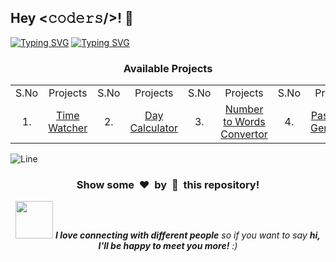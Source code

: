 <h2>Hey <𝚌𝚘𝚍𝚎𝚛𝚜/>! 👋</h2>

[![Typing SVG](https://readme-typing-svg.herokuapp.com?font=Fira+Code&size=60&pause=1000&center=true&vCenter=true&multiline=true&width=1000&height=100&lines=Web+Master+Log)](https://git.io/typing-svg)
[![Typing SVG](https://readme-typing-svg.demolab.com?font=Comfortaa&size=65&pause=400&color=18b8d0&center=true&vCenter=true&width=2000&height=200&lines=INTERMEDIATE+LEVEL+PROJECTS;MEDIUM+LEVEL+PROJECTS)](https://git.io/typing-svg)


<h3 align="center">Available Projects</h3>

<table align='center'>
	<tr>
		<td align="center">S.No</td>
		<td align="center">Projects</td>
		<td align="center">S.No</td>
		<td align="center">Projects</td>
		<td align="center">S.No</td>
		<td align="center">Projects</td>
		<td align="center">S.No</td>
		<td align="center">Projects</td>
	</tr>
	<tr align="center">
		<td align="center"> 1.</td>
		<td align="center"> <a href="https://github.com/Avdhesh-Varshney/WebMasterLog/tree/main/Vanilla-JS-Projects/Intermediate/Time-Watcher">Time Watcher</a></td>
		<td align="center"> 2.</td>
		<td align="center"> <a href="https://github.com/Avdhesh-Varshney/WebMasterLog/tree/main/Vanilla-JS-Projects/Intermediate/Day-Calculator">Day Calculator</a></td>
		<td align="center"> 3.</td>
		<td align="center"> <a href="https://github.com/Avdhesh-Varshney/WebMasterLog/tree/main/Vanilla-JS-Projects/Intermediate/Number-To-Words-Convertor">Number to Words Convertor</a></td>
		<td align="center"> 4.</td>
		<td align="center"> <a href="https://github.com/Avdhesh-Varshney/WebMasterLog/tree/main/Vanilla-JS-Projects/Intermediate/Password-Generator">Password Generator</a></td>
	</tr>

 
</table>



![Line](https://github.com/Avdhesh-Varshney/WebMasterLog/assets/114330097/4b78510f-a941-45f8-a9d5-80ed0705e847)

<div align="center">
    <h3>Show some &nbsp;❤️&nbsp; by &nbsp;🌟&nbsp; this repository!</h3>
    <img src="https://media.giphy.com/media/LnQjpWaON8nhr21vNW/giphy.gif" width="60"> <em><b>I love connecting with different people</b> so if you want to say <b>hi, I'll be happy to meet you more!</b> :)</em>
</div>
